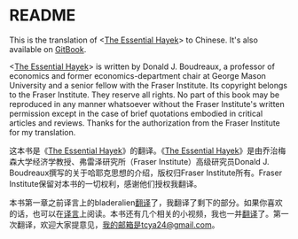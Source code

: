 # README

This is the translation of &lt;[The Essential Hayek](http://www.essentialhayek.org/)&gt; to Chinese. It's also available on [GitBook](https://tcya.gitbooks.io/the-essential-hayek-translation/content/).

&lt;[The Essential Hayek](http://www.essentialhayek.org/)&gt; is written by Donald J. Boudreaux, a professor of economics and former economics-department chair at George Mason University and a senior fellow with the Fraser Institute. Its copyright belongs to the Fraser Institute. They reserve all rights. No part of this book may be reproduced in any manner whatsoever without the Fraser Institute's written permission except in the case of brief quotations embodied in critical articles and reviews. Thanks for the authorization from the Fraser Institute for my translation.

这本书是《[The Essential Hayek](http://www.essentialhayek.org/)》的翻译。《[The Essential Hayek](http://www.essentialhayek.org/)》是由乔治梅森大学经济学教授、弗雷泽研究所（Fraser Institute）高级研究员Donald J. Boudreaux撰写的关于哈耶克思想的介绍，版权归Fraser Institute所有。Fraser Institute保留对本书的一切权利，感谢他们授权我翻译。

本书第一章之前译言上的bladeralien[翻译](http://article.yeeyan.org/view/82674/467835)了，我翻译了剩下的部分。如果你喜欢的话，也可以在[译言](http://user.yeeyan.org/articles/575168/translation)上阅读。本书还有几个相关的小视频，我也一并[翻译](http://search.bilibili.com/all?keyword=essential+hayek)了。第一次翻译，欢迎大家提意见，我的邮箱是tcya24@gmail.com。

